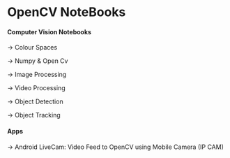 # OpenCV NoteBooks

#### Computer Vision Notebooks

-> Colour Spaces

-> Numpy & Open Cv

-> Image Processing

-> Video Processing

-> Object Detection

-> Object Tracking

#### Apps

-> Android LiveCam: Video Feed to OpenCV using Mobile Camera (IP CAM)
